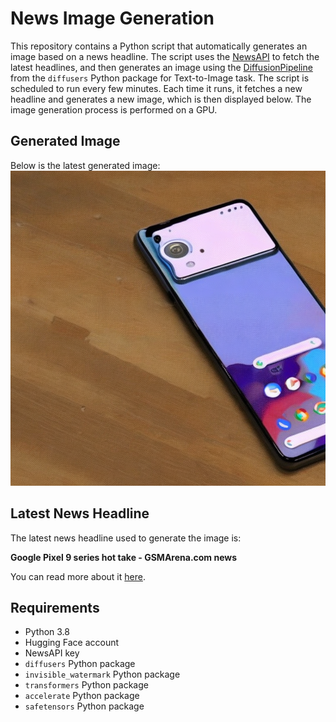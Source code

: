 # News Image Generation
This repository contains a Python script that automatically generates an image based on a news headline. The script uses the [NewsAPI](https://newsapi.org/) to fetch the latest headlines, and then generates an image using the [DiffusionPipeline](https://github.com/huggingface/diffusers) from the `diffusers` Python package for Text-to-Image task.
The script is scheduled to run every few minutes. Each time it runs, it fetches a new headline and generates a new image, which is then displayed below. The image generation process is performed on a GPU.

## Generated Image
Below is the latest generated image:
![Generated Image](image.png)

## Latest News Headline
The latest news headline used to generate the image is:

**Google Pixel 9 series hot take - GSMArena.com news**

You can read more about it [here](https://news.google.com/rss/articles/CBMiekFVX3lxTE54enN4U2p2QlhJWndUYnMtNjhkdDdvZHlYamZJWUNpTl9YQVA5ODk4U3BXR1hsS3VOczAtckM1OEpodFhBaU51czhNUXhGQVFFV2xMdkNic2tWeVFzc0Z1VUJ1RUhkM2FGZ3hhUnNZYllTc0VITjQxRmlB0gF2QVVfeXFMTjBOS1RFaWpPYjI2d1RBeHRVWGYtd0NsU3lXZmE0N1VUakFHR3pPM3B6MFU2RktKMnJBSFUzc1MycjRXYnlwSl9waV9KZkl5OVd0VmZpWXIyazg1MjlSMnlwS2Yzd25DMXJScS1adFNNbGNQZFhGdw?oc=5).

## Requirements
- Python 3.8
- Hugging Face account
- NewsAPI key
- `diffusers` Python package
- `invisible_watermark` Python package
- `transformers` Python package
- `accelerate` Python package
- `safetensors` Python package
